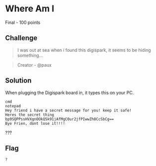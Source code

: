 # Where Am I
Final - 100 points

## Challenge 
> I was out at sea when i found this digispark, it seems to be hiding something...

> Creator - @paux

## Solution

When plugging the Digispark board in, it types this on your PC.

	cmd
	notepad
	Hey friend i have a secret message for you! keep it safe!
	Heres the secret thing
	bp9SQPPssHVXgnOOkQ5k91jAfMgC0ur2jfPIwwZh8CcSbCg==
	Bye Frien, dont lose it!!!!

???

## Flag
`?`